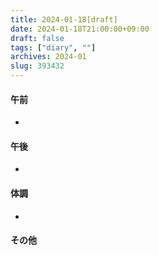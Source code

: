```yaml
---
title: 2024-01-18[draft]
date: 2024-01-18T21:00:00+09:00
draft: false
tags: ["diary", ""]
archives: 2024-01
slug: 393432
---
```

#### 午前
- 
#### 午後
- 
#### 体調
- 
#### その他